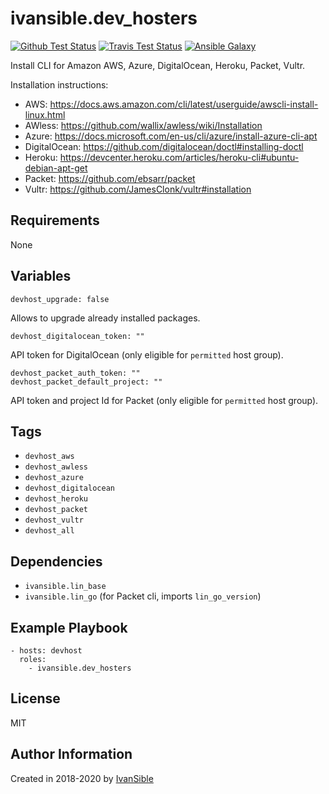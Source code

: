 # ivansible.dev_hosters

[![Github Test Status](https://github.com/ivansible/dev-hosters/workflows/Molecule%20test/badge.svg?branch=master)](https://github.com/ivansible/dev-hosters/actions)
[![Travis Test Status](https://travis-ci.org/ivansible/dev-hosters.svg?branch=master)](https://travis-ci.org/ivansible/dev-hosters)
[![Ansible Galaxy](https://img.shields.io/badge/galaxy-ivansible.dev__hosters-68a.svg?style=flat)](https://galaxy.ansible.com/ivansible/dev_hosters/)

Install CLI for Amazon AWS, Azure, DigitalOcean, Heroku, Packet, Vultr.

Installation instructions:
- AWS:  https://docs.aws.amazon.com/cli/latest/userguide/awscli-install-linux.html
- AWless:  https://github.com/wallix/awless/wiki/Installation
- Azure:  https://docs.microsoft.com/en-us/cli/azure/install-azure-cli-apt
- DigitalOcean:  https://github.com/digitalocean/doctl#installing-doctl
- Heroku:  https://devcenter.heroku.com/articles/heroku-cli#ubuntu-debian-apt-get
- Packet: https://github.com/ebsarr/packet
- Vultr:  https://github.com/JamesClonk/vultr#installation


## Requirements

None


## Variables

    devhost_upgrade: false
Allows to upgrade already installed packages.

    devhost_digitalocean_token: ""
API token for DigitalOcean (only eligible for `permitted` host group).

    devhost_packet_auth_token: ""
    devhost_packet_default_project: ""
API token and project Id for Packet (only eligible for `permitted` host group).


## Tags

- `devhost_aws`
- `devhost_awless`
- `devhost_azure`
- `devhost_digitalocean`
- `devhost_heroku`
- `devhost_packet`
- `devhost_vultr`
- `devhost_all`


## Dependencies

- `ivansible.lin_base`
- `ivansible.lin_go` (for Packet cli, imports `lin_go_version`)


## Example Playbook

    - hosts: devhost
      roles:
        - ivansible.dev_hosters


## License

MIT


## Author Information

Created in 2018-2020 by [IvanSible](https://github.com/ivansible)
